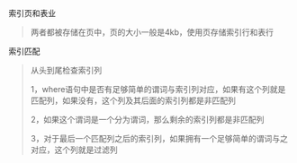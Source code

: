 索引页和表业

> 两者都被存储在页中，页的大小一般是4kb，使用页存储索引行和表行



索引匹配

> 从头到尾检查索引列
>
> 1，where语句中是否有足够简单的谓词与索引列对应，如果有这个列就是匹配列，如果没有，这个列及其后面的索引列都是非匹配列
>
> 2，如果这个谓词是一个分为谓词，那么剩余的索引列都是非匹配列
>
> 3，对于最后一个匹配列之后的索引列，如果拥有一个足够简单的谓词与之对应，这个列就是过滤列